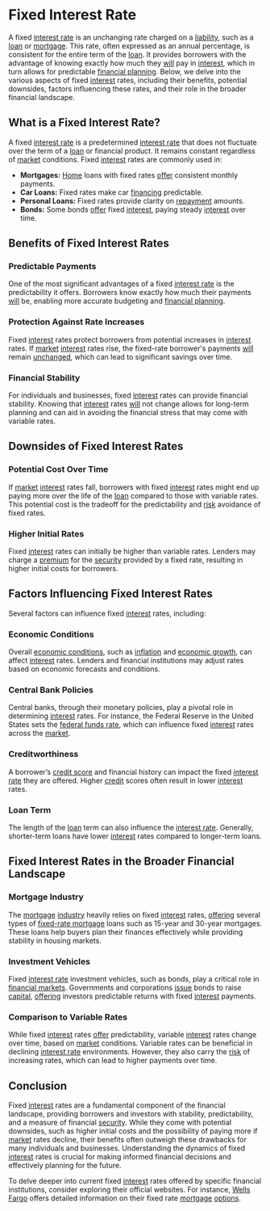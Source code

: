 # Fixed Interest Rate

A fixed [interest rate](../i/interest_rate.md) is an unchanging rate charged on a [liability](../l/liability.md), such as a [loan](../l/loan.md) or [mortgage](../m/mortgage.md). This rate, often expressed as an annual percentage, is consistent for the entire term of the [loan](../l/loan.md). It provides borrowers with the advantage of knowing exactly how much they [will](../w/will.md) pay in [interest](../i/interest.md), which in turn allows for predictable [financial planning](../f/financial_planning.md). Below, we delve into the various aspects of fixed [interest](../i/interest.md) rates, including their benefits, potential downsides, factors influencing these rates, and their role in the broader financial landscape.

## What is a Fixed Interest Rate?

A fixed [interest rate](../i/interest_rate.md) is a predetermined [interest rate](../i/interest_rate.md) that does not fluctuate over the term of a [loan](../l/loan.md) or financial product. It remains constant regardless of [market](../m/market.md) conditions. Fixed [interest](../i/interest.md) rates are commonly used in:

- **Mortgages:** [Home](../h/home.md) loans with fixed rates [offer](../o/offer.md) consistent monthly payments.
- **Car Loans:** Fixed rates make car [financing](../f/financing.md) predictable.
- **Personal Loans:** Fixed rates provide clarity on [repayment](../r/repayment.md) amounts.
- **Bonds:** Some bonds [offer](../o/offer.md) fixed [interest](../i/interest.md), paying steady [interest](../i/interest.md) over time.

## Benefits of Fixed Interest Rates

### Predictable Payments
One of the most significant advantages of a fixed [interest rate](../i/interest_rate.md) is the predictability it offers. Borrowers know exactly how much their payments [will](../w/will.md) be, enabling more accurate budgeting and [financial planning](../f/financial_planning.md).

### Protection Against Rate Increases
Fixed [interest](../i/interest.md) rates protect borrowers from potential increases in [interest](../i/interest.md) rates. If [market](../m/market.md) [interest](../i/interest.md) rates rise, the fixed-rate borrower's payments [will](../w/will.md) remain [unchanged](../u/unchanged.md), which can lead to significant savings over time.

### Financial Stability
For individuals and businesses, fixed [interest](../i/interest.md) rates can provide financial stability. Knowing that [interest](../i/interest.md) rates [will](../w/will.md) not change allows for long-term planning and can aid in avoiding the financial stress that may come with variable rates.

## Downsides of Fixed Interest Rates

### Potential Cost Over Time
If [market](../m/market.md) [interest](../i/interest.md) rates fall, borrowers with fixed [interest](../i/interest.md) rates might end up paying more over the life of the [loan](../l/loan.md) compared to those with variable rates. This potential cost is the tradeoff for the predictability and [risk](../r/risk.md) avoidance of fixed rates.

### Higher Initial Rates
Fixed [interest](../i/interest.md) rates can initially be higher than variable rates. Lenders may charge a [premium](../p/premium.md) for the [security](../s/security.md) provided by a fixed rate, resulting in higher initial costs for borrowers.

## Factors Influencing Fixed Interest Rates

Several factors can influence fixed [interest](../i/interest.md) rates, including:

### Economic Conditions
Overall [economic conditions](../e/economic_conditions.md), such as [inflation](../i/inflation.md) and [economic growth](../e/economic_growth.md), can affect [interest](../i/interest.md) rates. Lenders and financial institutions may adjust rates based on economic forecasts and conditions.

### Central Bank Policies
Central banks, through their monetary policies, play a pivotal role in determining [interest](../i/interest.md) rates. For instance, the Federal Reserve in the United States sets the [federal funds rate](../f/federal_funds_rate.md), which can influence fixed [interest](../i/interest.md) rates across the [market](../m/market.md).

### Creditworthiness
A borrower’s [credit score](../c/credit_score.md) and financial history can impact the fixed [interest rate](../i/interest_rate.md) they are offered. Higher [credit](../c/credit.md) scores often result in lower [interest](../i/interest.md) rates.

### Loan Term
The length of the [loan](../l/loan.md) term can also influence the [interest rate](../i/interest_rate.md). Generally, shorter-term loans have lower [interest](../i/interest.md) rates compared to longer-term loans.

## Fixed Interest Rates in the Broader Financial Landscape

### Mortgage Industry
The [mortgage](../m/mortgage.md) [industry](../i/industry.md) heavily relies on fixed [interest](../i/interest.md) rates, [offering](../o/offering.md) several types of [fixed-rate mortgage](../f/fixed-rate_mortgage.md) loans such as 15-year and 30-year mortgages. These loans help buyers plan their finances effectively while providing stability in housing markets.

### Investment Vehicles
Fixed [interest rate](../i/interest_rate.md) investment vehicles, such as bonds, play a critical role in [financial markets](../f/financial_market.md). Governments and corporations [issue](../i/issue.md) bonds to raise [capital](../c/capital.md), [offering](../o/offering.md) investors predictable returns with fixed [interest](../i/interest.md) payments.

### Comparison to Variable Rates
While fixed [interest](../i/interest.md) rates [offer](../o/offer.md) predictability, variable [interest](../i/interest.md) rates change over time, based on [market](../m/market.md) conditions. Variable rates can be beneficial in declining [interest rate](../i/interest_rate.md) environments. However, they also carry the [risk](../r/risk.md) of increasing rates, which can lead to higher payments over time.

## Conclusion

Fixed [interest](../i/interest.md) rates are a fundamental component of the financial landscape, providing borrowers and investors with stability, predictability, and a measure of financial [security](../s/security.md). While they come with potential downsides, such as higher initial costs and the possibility of paying more if [market](../m/market.md) rates decline, their benefits often outweigh these drawbacks for many individuals and businesses. Understanding the dynamics of fixed [interest](../i/interest.md) rates is crucial for making informed financial decisions and effectively planning for the future.

To delve deeper into current fixed [interest](../i/interest.md) rates offered by specific financial institutions, consider exploring their official websites. For instance, [Wells Fargo](https://www.wellsfargo.com/mortgage/rate-options/fixed-rate/) offers detailed information on their fixed rate [mortgage](../m/mortgage.md) [options](../o/options.md).